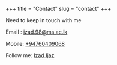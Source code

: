 +++
title = "Contact"
slug = "contact"
+++

Need to keep in touch with me

Email : [izad.98@ms.ac.lk](mailto:izad.98@ms.ac.lk)

Mobile: [+94760409068](tel:+94760409068)

Follow me: [Izad Ijaz](https://twitter.com/izad_ijaz)